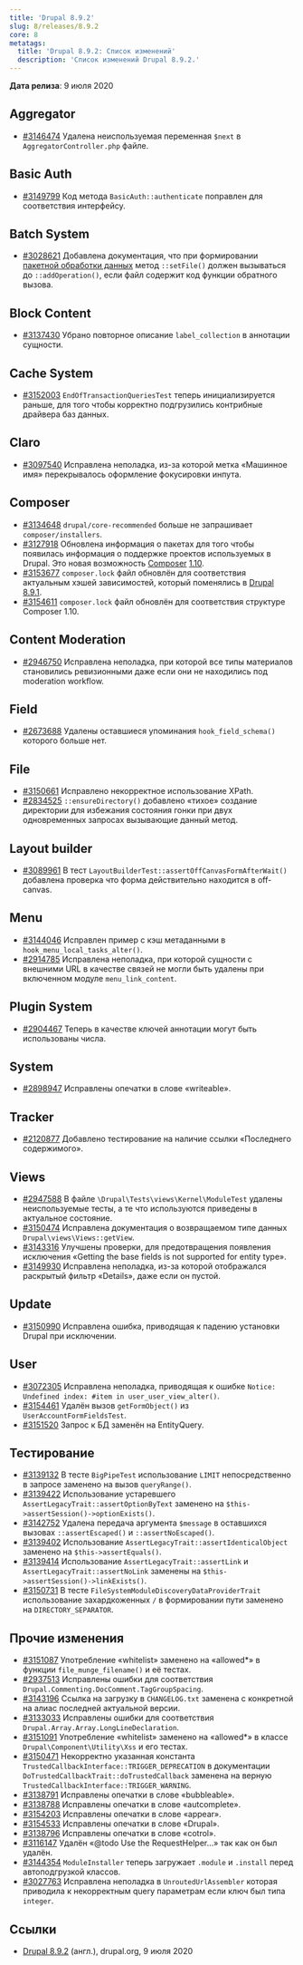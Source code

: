 ```yaml
---
title: 'Drupal 8.9.2'
slug: 8/releases/8.9.2
core: 8
metatags:
  title: 'Drupal 8.9.2: Список изменений'
  description: 'Список изменений Drupal 8.9.2.'
---
```


**Дата релиза**: 9 июля 2020

## Aggregator

- [#3146474](https://www.drupal.org/project/drupal/issues/3146474) Удалена неиспользуемая переменная `$next` в `AggregatorController.php` файле.

## Basic Auth

- [#3149799](https://www.drupal.org/project/drupal/issues/3149799) Код метода `BasicAuth::authenticate` поправлен для соответствия интерфейсу.

## Batch System

- [#3028621](https://www.drupal.org/project/drupal/issues/3028621) Добавлена документация, что при формировании [пакетной обработки данных](../../../batches/index.md) метод `::setFile()` должен вызываться до `::addOperation()`, если файл содержит код функции обратного вызова.

## Block Content

- [#3137430](https://www.drupal.org/project/drupal/issues/3137430) Убрано повторное описание `label_collection` в аннотации сущности.

## Cache System

- [#3152003](https://www.drupal.org/project/drupal/issues/3152003) `EndOfTransactionQueriesTest` теперь инициализируется раньше, для того чтобы корректно подгрузились контрибные драйвера баз данных.

## Claro

- [#3097540](https://www.drupal.org/project/drupal/issues/3097540) Исправлена неполадка, из-за которой метка «Машинное имя» перекрывалось оформление фокусировки инпута.

## Composer

- [#3134648](https://www.drupal.org/node/3134648) `drupal/core-recommended` больше не запрашивает `composer/installers`.
- [#3127918](https://www.drupal.org/project/drupal/issues/3127918) Обновлена информация о пакетах для того чтобы появилась информация о поддержке проектов используемых в Drupal. Это новая возможность [Composer](../../../../../composer/index.md) [1.10](https://blog.packagist.com/composer-fund/).
- [#3153677](https://www.drupal.org/project/drupal/issues/3153677) `composer.lock` файл обновлён для соответствия актуальным хэшей зависимостей, который поменялись в [Drupal 8.9.1](../8.9.1/index.md).
- [#3154611](https://www.drupal.org/project/drupal/issues/3154611) `composer.lock` файл обновлён для соответствия структуре Composer 1.10.

## Content Moderation

- [#2946750](https://www.drupal.org/project/drupal/issues/2946750) Исправлена неполадка, при которой все типы материалов становились ревизионными даже если они не находились под moderation workflow.

## Field

- [#2673688](https://www.drupal.org/project/drupal/issues/2673688) Удалены оставшиеся упоминания `hook_field_schema()` которого больше нет.

## File

- [#3150661](https://www.drupal.org/project/drupal/issues/3150661) Исправлено некорректное использование XPath.
- [#2834525](https://www.drupal.org/project/drupal/issues/2834525) `::ensureDirectory()` добавлено «тихое» создание директории для избежания состояния гонки при двух одновременных запросах вызывающие данный метод.

## Layout builder

- [#3089961](https://www.drupal.org/project/drupal/issues/3089961) В тест `LayoutBuilderTest::assertOffCanvasFormAfterWait()` добавлена проверка что форма действительно находится в off-canvas.

## Menu

- [#3144046](https://www.drupal.org/project/drupal/issues/3144046) Исправлен пример с кэш метаданными в `hook_menu_local_tasks_alter()`.
- [#2914785](https://www.drupal.org/project/drupal/issues/2914785) Исправлена неполадка, при которой сущности с внешними URL в качестве связей не могли быть удалены при включенном модуле `menu_link_content`.

## Plugin System

- [#2904467](https://www.drupal.org/project/drupal/issues/2904467) Теперь в качестве ключей аннотации могут быть использованы числа.

## System

- [#2898947](https://www.drupal.org/project/drupal/issues/2898947) Исправлены опечатки в слове «writeable».

## Tracker

- [#2120877](https://www.drupal.org/project/drupal/issues/2120877) Добавлено тестирование на наличие ссылки «Последнего содержимого».

## Views

- [#2947588](https://www.drupal.org/project/drupal/issues/2947588) В файле `\Drupal\Tests\views\Kernel\ModuleTest` удалены неиспользуемые тесты, а те что используются приведены в актуальное состояние.
- [#3150474](https://www.drupal.org/project/drupal/issues/3150474) Исправлена документация о возвращаемом типе данных `Drupal\views\Views::getView`.
- [#3143316](https://www.drupal.org/project/drupal/issues/3143316) Улучшены проверки, для предотвращения появления исключения «Getting the base fields is not supported for entity type».
- [#3149930](https://www.drupal.org/project/drupal/issues/3149930) Исправлена неполадка, из-за которой отображался раскрытый фильтр «Details», даже если он пустой.

## Update

- [#3150990](https://www.drupal.org/project/drupal/issues/3150990) Исправлена ошибка, приводящая к падению установки Drupal при исключении.

## User

- [#3072305](https://www.drupal.org/project/drupal/issues/3072305) Исправлена неполадка, приводящая к ошибке `Notice: Undefined index: #item in user_user_view_alter()`.
- [#3154461](https://www.drupal.org/project/drupal/issues/3154461) Удалён вызов `getFormObject()` из `UserAccountFormFieldsTest`.
- [#3151520](https://www.drupal.org/project/drupal/issues/3151520) Запрос к БД заменён на EntityQuery.

## Тестирование

- [#3139132](https://www.drupal.org/project/drupal/issues/3139132) В тесте `BigPipeTest` использование `LIMIT` непосредственно в запросе заменено на вызов `queryRange()`.
- [#3139422](https://www.drupal.org/project/drupal/issues/3139422) Использование устаревшего `AssertLegacyTrait::assertOptionByText` заменено на `$this->assertSession()->optionExists()`.
- [#3142752](https://www.drupal.org/project/drupal/issues/3142752) Удалена передача аргумента `$message` в оставшихся вызовах `::assertEscaped()` и `::assertNoEscaped()`.
- [#3139402](https://www.drupal.org/project/drupal/issues/3139402) Использование `AssertLegacyTrait::assertIdenticalObject` заменено на `$this->assertEquals()`.
- [#3139414](https://www.drupal.org/project/drupal/issues/3139414) Использование `AssertLegacyTrait::assertLink` и `AssertLegacyTrait::assertNoLink` заменены на `$this->assertSession()->linkExists()`.
- [#3150731](https://www.drupal.org/project/drupal/issues/3150731) В тесте `FileSystemModuleDiscoveryDataProviderTrait` использование захардкоженных `/` в формировании пути заменено на `DIRECTORY_SEPARATOR`.

## Прочие изменения

- [#3151087](https://www.drupal.org/project/drupal/issues/3151087) Употребление «whitelist» заменено на «allowed*» в функции `file_munge_filename()` и её тестах.
- [#2937513](https://www.drupal.org/project/drupal/issues/2937513) Исправлены ошибки для соответствия `Drupal.Commenting.DocComment.TagGroupSpacing`.
- [#3143196](https://www.drupal.org/project/drupal/issues/3143196) Ссылка на загрузку в `CHANGELOG.txt` заменена с конкретной на алиас последней актуальной версии.
- [#3133033](https://www.drupal.org/project/drupal/issues/3133033) Исправлены ошибки для соответствия `Drupal.Array.Array.LongLineDeclaration`.
- [#3151091](https://www.drupal.org/project/drupal/issues/3151091) Употребление «whitelist» заменено на «allowed*» в классе `Drupal\Component\Utility\Xss` и его тестах.
- [#3150471](https://www.drupal.org/project/drupal/issues/3150471) Некорректно указанная константа `TrustedCallbackInterface::TRIGGER_DEPRECATION` в документации `DoTrustedCallbackTrait::doTrustedCallback` заменена на верную `TrustedCallbackInterface::TRIGGER_WARNING`.
- [#3138791](https://www.drupal.org/project/drupal/issues/3138791) Исправлены опечатки в слове «bubbleable».
- [#3138788](https://www.drupal.org/project/drupal/issues/3138788) Исправлены опечатки в слове «autcomplete».
- [#3154203](https://www.drupal.org/project/drupal/issues/3154203) Исправлены опечатки в слове «appear».
- [#3154533](https://www.drupal.org/project/drupal/issues/3154533) Исправлены опечатки в слове «Drupal».
- [#3138796](https://www.drupal.org/project/drupal/issues/3138796) Исправлены опечатки в слове «cotrol».
- [#3116147](https://www.drupal.org/project/drupal/issues/3116147) Удалён «@todo Use the RequestHelper…» так как он был удалён.
- [#3144354](https://www.drupal.org/project/drupal/issues/3144354) `ModuleInstaller` теперь загружает `.module` и `.install` перед автоподгрузкой классов.
- [#3027763](https://www.drupal.org/project/drupal/issues/3027763) Исправлена неполадка в `UnroutedUrlAssembler` которая приводила к некорректным query параметрам если ключ был типа `integer`.

## Ссылки

- [Drupal 8.9.2](https://www.drupal.org/project/drupal/releases/8.9.2) (англ.), drupal.org, 9 июля 2020